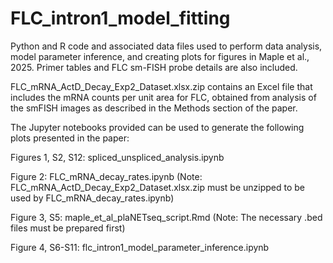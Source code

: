 # FLC_intron1_model_fitting
Python and R code and associated data files used to perform data analysis, model parameter inference, and creating plots for figures in Maple et al., 2025. Primer tables and FLC sm-FISH probe details are also included.

FLC_mRNA_ActD_Decay_Exp2_Dataset.xlsx.zip contains an Excel file that includes the mRNA counts per unit area for FLC, obtained from analysis of the smFISH images as described in the Methods section of the paper.

The Jupyter notebooks provided can be used to generate the following plots presented in the paper:  

Figures 1, S2, S12: spliced_unspliced_analysis.ipynb  

Figure 2: FLC_mRNA_decay_rates.ipynb  (Note: FLC_mRNA_ActD_Decay_Exp2_Dataset.xlsx.zip must be unzipped to be used by FLC_mRNA_decay_rates.ipynb)

Figure 3, S5: maple_et_al_plaNETseq_script.Rmd (Note: The necessary .bed files must be prepared first)

Figure 4, S6-S11: flc_intron1_model_parameter_inference.ipynb  

